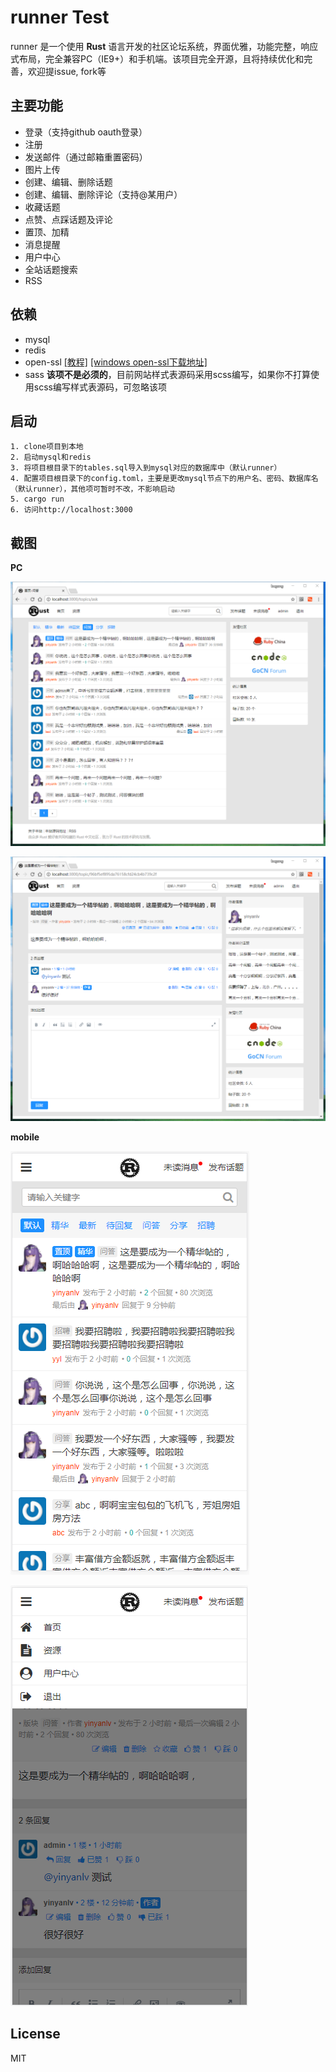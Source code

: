 # runner Test
runner 是一个使用 **Rust** 语言开发的社区论坛系统，界面优雅，功能完整，响应式布局，完全兼容PC（IE9+）和手机端。该项目完全开源，且将持续优化和完善，欢迎提issue, fork等

## 主要功能
* 登录（支持github oauth登录）
* 注册
* 发送邮件（通过邮箱重置密码）
* 图片上传
* 创建、编辑、删除话题
* 创建、编辑、删除评论（支持@某用户）
* 收藏话题
* 点赞、点踩话题及评论
* 置顶、加精
* 消息提醒
* 用户中心
* 全站话题搜索
* RSS

## 依赖
* mysql
* redis
* open-ssl  [[教程]](https://github.com/sfackler/rust-openssl)  [[windows open-ssl下载地址]](http://slproweb.com/products/Win32OpenSSL.html)
* sass  **该项不是必须的**，目前网站样式表源码采用scss编写，如果你不打算使用scss编写样式表源码，可忽略该项

## 启动
```
1. clone项目到本地
2. 启动mysql和redis
3. 将项目根目录下的tables.sql导入到mysql对应的数据库中（默认runner）
4. 配置项目根目录下的config.toml，主要是更改mysql节点下的用户名、密码、数据库名（默认runner），其他项可暂时不改，不影响启动
5. cargo run
6. 访问http://localhost:3000
```

## 截图

**PC**

![pc_1 主页](screenshot/pc_1.png)

![pc_2 话题页](screenshot/pc_2.png)

**mobile**

![mobile_1 主页](screenshot/mobile_1.png)

![mobile_2 话题页](screenshot/mobile_2.png)


## License
MIT